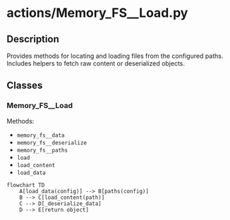 # actions/Memory_FS__Load.py


## Description
Provides methods for locating and loading files from the configured paths. Includes helpers to fetch raw content or deserialized objects.
## Classes
### Memory_FS__Load
Methods:
- `memory_fs__data`
- `memory_fs__deserialize`
- `memory_fs__paths`
- `load`
- `load_content`
- `load_data`

```mermaid
flowchart TD
    A[load_data(config)] --> B[paths(config)]
    B --> C[load_content(path)]
    C --> D[_deserialize_data]
    D --> E[return object]
```
